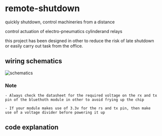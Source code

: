 # remote-shutdown

quickly shutdown, control machineries from a distance

control actuation of electro-pneumatics cylinderand relays 

this project has been designed in other to reduce the risk of late shutdown or easily carry out task from the office.

## wiring schematics

![schematics](https://user-images.githubusercontent.com/65239245/185728107-887e7711-22ef-400d-806f-d4b48cc23d65.png)

### Note
    - Always check the datasheet for the required voltage on the rx and tx pin of the bluethoth module in other to avoid frying up the chip 

    - If your module makes use of 3.3v for the rs and tx pin, then make use of a voltage divider before powering it up
## code explanation

```
  